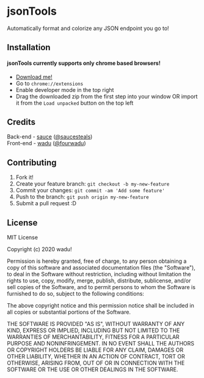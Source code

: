 # jsonTools


Automatically format and colorize any JSON endpoint you go to!

## Installation
#### jsonTools currently supports only chrome based browsers!
* [Download me!](https://github.com/fourwadu/jsontools/archive/main.zip)
* Go to `chrome://extensions`
* Enable developer mode in the top right
* Drag the downloaded zip from the first step into your window OR import it from the `Load unpacked` button on the top left

## Credits

Back-end - [sauce](https://github.com/saucesteals) ([@saucesteals](https://twitter.com/saucesteals))\
Front-end - [wadu](https://github.com/fourwadu) ([@fourwadu](https://github.com/fourwadu))

## Contributing
 
1. Fork it!
2. Create your feature branch: `git checkout -b my-new-feature`
3. Commit your changes: `git commit -am 'Add some feature'`
4. Push to the branch: `git push origin my-new-feature`
5. Submit a pull request :D

## License
 
MIT License

Copyright (c) 2020 wadu!

Permission is hereby granted, free of charge, to any person obtaining a copy
of this software and associated documentation files (the "Software"), to deal
in the Software without restriction, including without limitation the rights
to use, copy, modify, merge, publish, distribute, sublicense, and/or sell
copies of the Software, and to permit persons to whom the Software is
furnished to do so, subject to the following conditions:

The above copyright notice and this permission notice shall be included in all
copies or substantial portions of the Software.

THE SOFTWARE IS PROVIDED "AS IS", WITHOUT WARRANTY OF ANY KIND, EXPRESS OR
IMPLIED, INCLUDING BUT NOT LIMITED TO THE WARRANTIES OF MERCHANTABILITY,
FITNESS FOR A PARTICULAR PURPOSE AND NONINFRINGEMENT. IN NO EVENT SHALL THE
AUTHORS OR COPYRIGHT HOLDERS BE LIABLE FOR ANY CLAIM, DAMAGES OR OTHER
LIABILITY, WHETHER IN AN ACTION OF CONTRACT, TORT OR OTHERWISE, ARISING FROM,
OUT OF OR IN CONNECTION WITH THE SOFTWARE OR THE USE OR OTHER DEALINGS IN THE
SOFTWARE.
